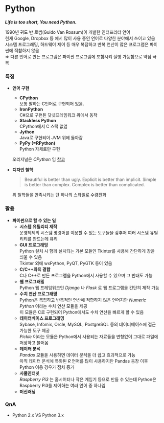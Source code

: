 # Python
**_Life is too short, You need Python._**  

1990년 귀도 반 로썸(Guido Van Rossum)이 개발한 인터프리터 언어  
현재 Google, Dropbox 등 에서 많이 사용 중인 언어로 다양한 분야에서 쓰이고 있음  
시스템 프로그래밍, 하드웨어 제어 등 매우 복잡하고 반복 연산이 많은 프로그램은 파이썬에 적합하지 않음  
⇒ 다른 언어로 만든 프로그램은 파이썬 프로그램에 포함시켜 실행 가능함으로 약점 극복

### 특징
* __언어 구현__  
  + __CPython__  
    보통 말하는 C언어로 구현되어 있음.
  + __IronPython__  
    C#으로 구현된 닷넷프레임워크 위에서 동작
  + __Stackless Python__  
    CPython에서 C 스택 없앰
  + __Jython__  
    Java로 구현되어 JVM 위에 돌아감
  + __PyPy (=RPython)__  
    Python 자체로만 구현  

  오리지널은 _CPython_ 임 [참고](http://python-guide-kr.readthedocs.io/ko/latest/starting/which-python.html)
* __디자인 철학__  
  > Beautiful is better than ugly.
  > Explicit is better than implicit.
  > Simple is better than complex.
  > Complex is better than complicated.

  위 철학들을 만족시키는 단 하나의 스타일로 수렴진화

### 활용
* __파이썬으로 할 수 있는 일__  
  + __시스템 유틸리티 제작__  
    운영체제의 시스템 명령어를 이용할 수 있는 도구들을 갖추어 여러 시스템 유틸리티를 만드는데 유리
  + __GUI 프로그래밍__  
    Python 설치 시 함께 설치되는 기본 모듈인 Tkinter를 사용해 간단하게 창을 띄울 수 있음  
    Tkinter 외에 wxPython, PyQT, PyGTK 등이 있음  
  + __C/C++와의 결합__  
    C나 C++로 만든 프로그램을 Python에서 사용할 수 있으며 그 반대도 가능  
  + __웹 프로그래밍__  
    Python 웹 프레임워크인 _Django_ 나 _Flask_ 로 웹 프로그램을 간단히 제작 가능  
  + __수치 연산 프로그래밍__  
    Python은 복잡하고 반복적인 연산에 적합하지 않은 언어지만 _Numeric Python_ 이라는 수치 연산 모듈을 제공  
    이 모듈은 C로 구현되어 Python에서도 수치 연산을 빠르게 할 수 있음
  + __데이터베이스 프로그래밍__  
    Sybase, Infomix, Orcle, MySQL, PostgreSQL 등의 데이터베이스에 접근 가능한 도구 제공  
    _Pickle_ 이라는 모듈은 Python에서 사용되는 자료들을 변형없이 그대로 파일에 저장하고 불어옴  
  + __데이터 분석__  
    _Pandas_ 모듈을 사용하면 데이터 분석을 더 쉽고 효과적으로 가능  
    아직 데이터 분석에 특화된 _R_ 언어를 많이 사용하지만 Pandas 등장 이후 Python 이용 경우가 점차 증가  
  + __사물인터넷__  
    _Raspberry Pi3_ 는 홈시어터나 작은 게임기 등으로 만들 수 있는데 Python은 Raspberry Pi3를 제어하는 여러 언어 중 하나임
  + __머신러닝__  

### QnA
* Python 2.x VS Python 3.x
